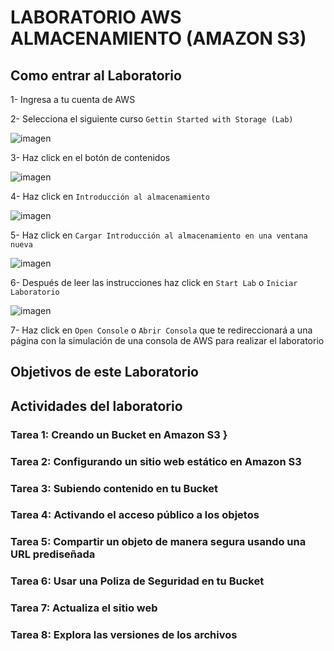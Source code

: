 # LABORATORIO AWS ALMACENAMIENTO (AMAZON S3)

## Como entrar al Laboratorio

1- Ingresa a tu cuenta de AWS

2- Selecciona el siguiente curso `Gettin Started with Storage (Lab)`

![imagen](https://github.com/Megasorfer20/Documentacion-AWS/assets/123566003/5547bb39-174a-453b-aac6-089bde45d5c2)


3- Haz click en el botón de contenidos

![imagen](https://github.com/Megasorfer20/Documentacion-AWS/assets/123566003/13444fee-022b-4ce3-b41d-9846e9950a1e)


4- Haz click en `` Introducción al almacenamiento ``

![imagen](https://github.com/Megasorfer20/Documentacion-AWS/assets/123566003/d11bbe34-a7df-4bb0-a942-609497201aa4)


5- Haz click en `` Cargar Introducción al almacenamiento en una ventana nueva ``

![imagen](https://github.com/Megasorfer20/Documentacion-AWS/assets/123566003/7108216a-fa08-478b-ba0c-8b742fd29a9a)


6- Después de leer las instrucciones haz click en ` Start Lab ` o `Iniciar Laboratorio`

![imagen](https://github.com/Megasorfer20/Documentacion-AWS/assets/123566003/ae25493e-866e-4249-bf13-3b25dda94386)

7- Haz click en `Open Console` o `Abrir Consola` que te redireccionará a una página con la simulación de una consola de AWS para realizar el laboratorio

## Objetivos de este Laboratorio

## Actividades del laboratorio

### Tarea 1: Creando un Bucket en Amazon S3 }



### Tarea 2: Configurando un sitio web estático en Amazon S3



### Tarea 3: Subiendo contenido en tu Bucket



### Tarea 4: Activando el acceso público a los objetos



### Tarea 5: Compartir un objeto de manera segura usando una URL prediseñada



### Tarea 6: Usar una Poliza de Seguridad en tu Bucket



### Tarea 7: Actualiza el sitio web



### Tarea 8: Explora las versiones de los archivos


